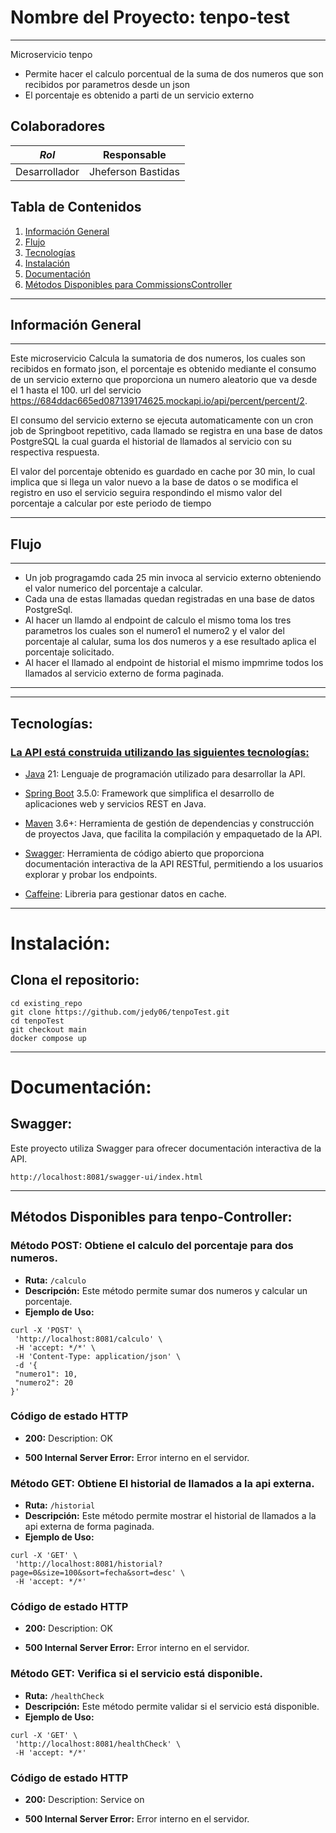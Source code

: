 # Nombre del Proyecto: tenpo-test

***
Microservicio tenpo

- Permite hacer el calculo porcentual de la suma de dos numeros que son recibidos por parametros desde un json
- El porcentaje es obtenido a parti de un servicio externo 

## Colaboradores

| ***Rol***     | Responsable           |
|---------------|-----------------------|
| Desarrollador | Jheferson Bastidas    |


## Tabla de Contenidos

1. [Información General](#información-general)
2. [Flujo](#flujo)
3. [Tecnologías](#tecnologías)
4. [Instalación](#instalación)
5. [Documentación](#documentación)
6. [Métodos Disponibles para CommissionsController](#métodos-disponibles-para-commissionscontroller)


***

## Información General

***
Este microservicio Calcula la sumatoria de dos numeros, los cuales son recibidos en formato json, el porcentaje
es obtenido mediante el consumo de un servicio externo que proporciona un numero aleatorio que va desde el 1 hasta
el 100. url del servicio https://684ddac665ed087139174625.mockapi.io/api/percent/percent/2.

El consumo del servicio externo se ejecuta automaticamente con un cron job de Springboot repetitivo, cada llamado se 
registra en una base de datos PostgreSQL la cual guarda el historial de llamados al servicio con su respectiva 
respuesta.

El valor del porcentaje obtenido es guardado en cache por 30 min, lo cual implica que si llega un valor nuevo a la base
de datos o se modifica el registro en uso el servicio seguira respondindo el mismo valor del porcentaje a calcular por 
este periodo de tiempo

***
## Flujo
***
- Un job progragamdo cada 25 min invoca al servicio externo obteniendo el valor numerico del porcentaje a calcular.
- Cada una de estas llamadas quedan registradas en una base de datos PostgreSql.
- Al hacer un llamdo al endpoint de calculo el mismo toma los tres parametros los cuales son el numero1 el numero2 y el
valor del porcentaje al calular, suma los dos numeros y a ese resultado aplica el porcentaje solicitado.
- Al hacer el llamado al endpoint de historial el mismo impmrime todos los llamados al servicio externo de forma 
paginada.
***


***

## Tecnologías:

### <ins>La API está construida utilizando las siguientes tecnologías:</ins>

- [Java](https://www.java.com/es/) 21: Lenguaje de programación utilizado para desarrollar la API.

- [Spring Boot](https://docs.spring.io/spring-boot/index.html) 3.5.0: Framework que simplifica el desarrollo de
  aplicaciones web y servicios REST en Java.

- [Maven](https://maven.apache.org/) 3.6+: Herramienta de gestión de dependencias y construcción de proyectos Java, que
  facilita la compilación y empaquetado de la API.

- [Swagger](https://swagger.io/): Herramienta de código abierto que proporciona documentación interactiva de la API
  RESTful, permitiendo a los usuarios explorar y probar los endpoints.

- [Caffeine](https://github.com/ben-manes/caffeine): Libreria para gestionar datos en cache.

***

# Instalación:

## Clona el repositorio:

 ```
 cd existing_repo
 git clone https://github.com/jedy06/tenpoTest.git
 cd tenpoTest
 git checkout main
 docker compose up
```

***

# Documentación:

## Swagger:

Este proyecto utiliza Swagger para ofrecer documentación interactiva de la API.

```
http://localhost:8081/swagger-ui/index.html
```

***

## Métodos Disponibles para tenpo-Controller:

### Método POST: Obtiene el calculo del porcentaje para dos numeros.

* **Ruta:** `/calculo`
* **Descripción:** Este método permite sumar dos numeros y calcular un porcentaje.
* **Ejemplo de Uso:**

 ```
curl -X 'POST' \
  'http://localhost:8081/calculo' \
  -H 'accept: */*' \
  -H 'Content-Type: application/json' \
  -d '{
  "numero1": 10,
  "numero2": 20
}'
 ```

### Código de estado HTTP

* **200:** Description: OK
  
* **500 Internal Server Error:** Error interno en el servidor.

### Método GET: Obtiene El historial de llamados a la api externa.

* **Ruta:** `/historial`
* **Descripción:** Este método permite mostrar el historial de llamados a la api externa de forma paginada.
* **Ejemplo de Uso:**

 ```
curl -X 'GET' \
  'http://localhost:8081/historial?page=0&size=100&sort=fecha&sort=desc' \
  -H 'accept: */*'
 ```

### Código de estado HTTP

* **200:** Description: OK
 
* **500 Internal Server Error:** Error interno en el servidor.

### Método GET: Verifica si el servicio está disponible.

* **Ruta:** `/healthCheck`
* **Descripción:** Este método permite validar si el servicio está disponible.
* **Ejemplo de Uso:**

 ```
curl -X 'GET' \
  'http://localhost:8081/healthCheck' \
  -H 'accept: */*'
 ```

### Código de estado HTTP

* **200:** Description: Service on

* **500 Internal Server Error:** Error interno en el servidor.
